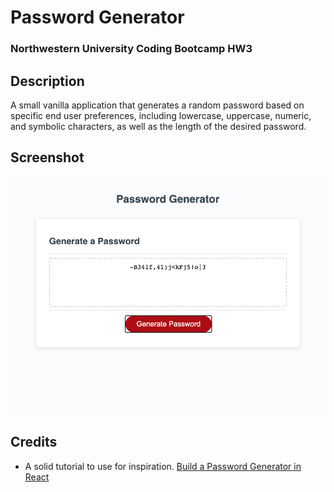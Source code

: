 # Password Generator

### Northwestern University Coding Bootcamp HW3

## Description

A small vanilla application that generates a random password based on specific end user preferences, including lowercase, uppercase, numeric, and symbolic characters, as well as the length of the desired password.

## Screenshot

![Screenshot](/assets/screenshot.png)

## Credits

* A solid tutorial to use for inspiration.
[Build a Password Generator in React](https://blog.logrocket.com/build-a-password-generator-app-in-react-with-reusable-components/)